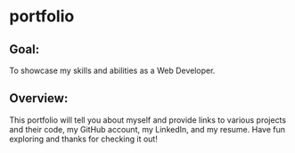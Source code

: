 # portfolio

## Goal:
To showcase my skills and abilities as a Web Developer.

## Overview:
This portfolio will tell you about myself and provide links to various projects and their code, my GitHub account, my LinkedIn, and my resume. Have fun exploring and thanks for checking it out!
